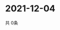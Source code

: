 # 2021-12-04
  共 0条

  <!-- BEGIN -->
  <!-- 最后更新时间Sat Dec 04 2021 14:03:09 GMT+0000 (Coordinated Universal Time) -->
  
  <!-- END -->
  
  